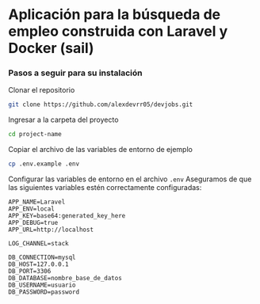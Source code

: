 # Aplicación para la búsqueda de empleo construida con Laravel y Docker (sail)

### Pasos a seguir para su instalación

Clonar el repositorio

```bash
git clone https://github.com/alexdevrr05/devjobs.git
```

Ingresar a la carpeta del proyecto

```bash
cd project-name
```

Copiar el archivo de las variables de entorno de ejemplo

```bash
cp .env.example .env
```

Configurar las variables de entorno en el archivo `.env`
Aseguramos de que las siguientes variables estén correctamente configuradas:

```
APP_NAME=Laravel
APP_ENV=local
APP_KEY=base64:generated_key_here
APP_DEBUG=true
APP_URL=http://localhost

LOG_CHANNEL=stack

DB_CONNECTION=mysql
DB_HOST=127.0.0.1
DB_PORT=3306
DB_DATABASE=nombre_base_de_datos
DB_USERNAME=usuario
DB_PASSWORD=password
```
